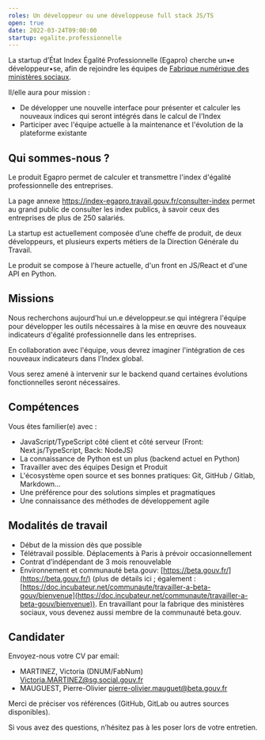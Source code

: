 ```yaml
---
roles: Un développeur ou une développeuse full stack JS/TS
open: true
date: 2022-03-24T09:00:00
startup: egalite.professionnelle
---
```


La startup d’État Index Égalité Professionnelle (Egapro) cherche un•e développeur•se, afin de rejoindre les équipes de [Fabrique numérique des ministères sociaux](https://www.fabrique.social.gouv.fr).

Il/elle aura pour mission :

-   De développer une nouvelle interface pour présenter et calculer les nouveaux indices qui seront intégrés dans le calcul de l'Index
-   Participer avec l'équipe actuelle à la maintenance et l'évolution de la plateforme existante

## Qui sommes-nous ?

Le produit Egapro permet de calculer et transmettre l'index d'égalité professionnelle des entreprises.

La page annexe https://index-egapro.travail.gouv.fr/consulter-index permet au grand public de consulter les index publics, à savoir ceux des entreprises de plus de 250 salariés.

La startup est actuellement composée d’une cheffe de produit, de deux développeurs, et plusieurs experts métiers de la Direction Générale du Travail.

Le produit se compose à l'heure actuelle, d'un front en JS/React et d'une API en Python.

## Missions

Nous recherchons aujourd’hui un.e développeur.se qui intégrera l'équipe pour développer les outils nécessaires à la mise en œuvre des nouveaux indicateurs d'égalité professionnelle dans les entreprises.

En collaboration avec l'équipe, vous devrez imaginer l'intégration de ces nouveaux indicateurs dans l'Index global.

Vous serez amené à intervenir sur le backend quand certaines évolutions fonctionnelles seront nécessaires.

## Compétences

Vous êtes familier(e) avec :

-   JavaScript/TypeScript côté client et côté serveur (Front: Next.js/TypeScript, Back: NodeJS)
-   La connaissance de Python est un plus (backend actuel en Python)
-   Travailler avec des équipes Design et Produit
-   L'écosystème open source et ses bonnes pratiques: Git, GitHub / Gitlab, Markdown…
-   Une préférence pour des solutions simples et pragmatiques
-   Une connaissance des méthodes de développement agile

## Modalités de travail

-   Début de la mission dès que possible
-   Télétravail possible. Déplacements à Paris à prévoir occasionnellement
-   Contrat d’indépendant de 3 mois renouvelable
-   Environnement et communauté beta.gouv: [https://beta.gouv.fr/](https://beta.gouv.fr/) (plus de détails ici ; également : [https://doc.incubateur.net/communaute/travailler-a-beta-gouv/bienvenue](https://doc.incubateur.net/communaute/travailler-a-beta-gouv/bienvenue)). En travaillant pour la fabrique des ministères sociaux, vous devenez aussi membre de la communauté beta.gouv.

## Candidater

Envoyez-nous votre CV par email:

-   MARTINEZ, Victoria (DNUM/FabNum) <Victoria.MARTINEZ@sg.social.gouv.fr>
-   MAUGUEST, Pierre-Olivier <pierre-olivier.mauguet@beta.gouv.fr>

Merci de préciser vos références (GitHub, GitLab ou autres sources disponibles).

Si vous avez des questions, n’hésitez pas à les poser lors de votre entretien.
